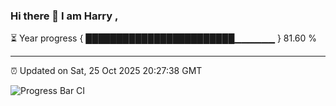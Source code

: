 ### Hi there 👋 I am Harry , 

⏳ Year progress { ████████████████████████▁▁▁▁▁▁ } 81.60 %

---

⏰ Updated on Sat, 25 Oct 2025 20:27:38 GMT

![Progress Bar CI](https://github.com/duykhang68/duykhang68/workflows/Progress%20Bar%20CI/badge.svg)
